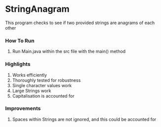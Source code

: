 # StringAnagram
This program checks to see if two provided strings are anagrams of each other

### How To Run
1. Run Main.java  within the src file with the main() method

### Highlights
1. Works efficiently
2. Thoroughly tested for robustness
3. Single character values work
4. Large Strings work
5. Capitalisation  is accounted for

### Improvements
1. Spaces within Strings are not ignored, and this could be accounted for
